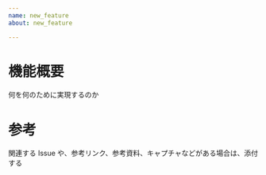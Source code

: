 ```yaml
---
name: new_feature
about: new_feature

---
```


# 機能概要

何を何のために実現するのか

# 参考

関連する Issue や、参考リンク、参考資料、キャプチャなどがある場合は、添付する
